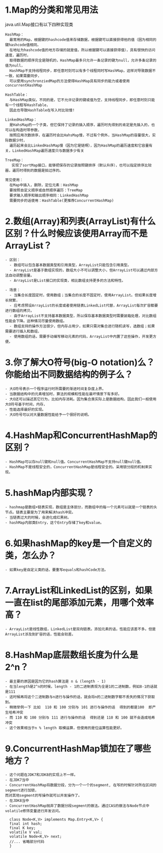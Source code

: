 # 1.Map的分类和常见用法
  java.util.Map接口有以下四种实现类
  
    HashMap：
      最常用的Map，根据键的hashcode值来存储数据，根据键可以直接获得他的值（因为相同的键hashcode值相同，
      在地址为hashcode值的地方存储的就是值，所以根据键可以直接获得值），具有很快的访问速度，遍历时，
      取得数据的顺序完全是随机的，HashMap最多只允许一条记录的键为null，允许多条记录的值为null，
      HashMap不支持线程同步，即任意时刻可以有多个线程同时写HashMap，这样对导致数据不一致，如果需要同步，
      可以使用synchronziedMap的方法使得HashMap具有同步的能力或者使用concurrentHashMap

    HashTable：
      与HashMap类似，不同的是，它不允许记录的键或值为空，支持线程同步，即任意时刻只能有一个线程写HashTable，
      因此也导致HashTable在写入时比较慢!

    LinkedHashMap：
      是HahsMap的一个子类，但它保持了记录的插入顺序，遍历时先得到的肯定是先插入的，也可以在构造时带参数，
      按照应用次数排序，在遍历时会比HahsMap慢，不过有个例外，当HashMap的容量很大，实际数据少时，
      遍历起来会比LinkedHashMap慢（因为它是链啊），因为HashMap的遍历速度和它容量有关，LinkedHashMap遍历速度只与数据多少有关

    TreeMap：
       实现了sortMap接口，能够把保存的记录按照键排序（默认升序），也可以指定排序比较器，遍历时得到的数据是拍过序的。

    常见使用：
      在Map中插入，删除，定位元素：HashMap
      要按照自定义顺序或自然顺序遍历：TreeMap
      要求输入顺序和输出顺序相同：LinkedHashMap
      需要同步的话使用：HashTable(更推荐ConcurrentHashMap)
   
   
# 2.数组(Array)和列表(ArrayList)有什么区别？什么时候应该使用Array而不是ArrayList？ 
    - 区别：
      - 数组可以包含基本数据类型和引用类型，ArrayList只能包含引用类型。
      - ArrayList是基于数组实现的，数组大小不可以调整大小，但ArrayList可以通过内部方法自动调整容量。
      - ArrayList是List接口的实现类，相比数组支持更多的方法和特性。

    - 场景：
      - 当集合长度固定时，使用数组；当集合的长度不固定时，使用ArrayList。但如果长度增长频繁，
      - 应考虑预设ArrayList的长度或者使用链表LinkedList代替，ArrayList每次扩容都要进行数组的拷贝。
      - 由于ArrayList不支持基本数据类型，所以保存基本数据类型时需要装箱处理，对比数组性能会下降。这种情况尽量使用数组。
      - 数组支持的操作方法很少，但内存占用少，如果只需对集合进行随机读写，选数组；如果需要进行插入和数组，
      - 使用数组的话，需要手动编写移动元素的代码，ArrayList中内置了这些操作，开发更方便。
      
# 3.你了解大O符号(big-O notation)么？你能给出不同数据结构的例子么？
    - 大O符号表示一个程序运行时所需要的渐进时间复杂度上界。
    - 当数据结构中的元素增加时，算法的规模和性能在最坏情景下有多好。
    - 大O还可以描述其它行为，比如内存消耗。因为集合类实际上是数据结构，因此我们一般使用大O符号基于时间，内存，
    - 性能选择最好的实现。
    - 大O符号可以对大量数据性能给予一个很好的说明。
    
# 4.HashMap和ConcurrentHashMap的区别？ 
    - HashMap可以存null键和null值。ConcurrentHashMap不支持null键null值。
    - HashMap不是线程安全的，ConcurrentHashMap是线程安全的。采用锁分段的机制来实现。
    

# 5.hashMap内部实现？ 
    - hashmap是数组+链表实现，数组是主体部分，而数组中的每一个元素可以就是一个链表的头节点。链表主要是为了用来解决hash冲突。
    - 当链表过大的时候，会进化成红黑树。
    - hashMap内部类Entry，这个Entry存储了key和value。
    
    
# 6.如果hashMap的key是一个自定义的类，怎么办？ 
    - 如果key是自定义类的话，要重写equals和hashCode方法。
    
    
# 7.ArrayList和LinkedList的区别，如果一直在list的尾部添加元素，用哪个效率高？ 
    - ArrayList是线性数组，LinkedList是双向链表。添加元素的话，性能应该差不多。但是ArrayList涉及到扩容的话，性能会较差。
    
    
# 8.HashMap底层数组长度为什么是2^n？ 
    - 最主要的原因是因为它的hash算法是 n & (length - 1)
    - 在当length是2^n的时候，length - 1的二进制表现为全是1的二进制数，例如8-1的话就是111
    - 这时候再将这个二进制数与n进行与操作的话，就会将n的二进制数字都不丢失的情况下获取到。
    - 稍微举例一下 比如  110 和 100 分别与 101 进行与操作的话  得到的都是100  即产生哈希冲突
    - 而 110 和 100 分别与 111 进行与操作的话  得到还是 110 和 100 就不会造成哈希冲突
    - 这个效果相当于n % length 取模运算，但使用的是位运算性能更好。
    
# 9.ConcurrentHashMap锁加在了哪些地方？
    - 这个问题在JDK7和JDK8的实现上不一样。
    - 在JDK7当中
    - ConcurrentHashMap将数据分段，分为一个一个的segment, 在写的时候针对所在区间的segment进行加锁，
    而对其他segment的写操作就可以并发操作了。
    - 在JDK8当中
    - ConcurrentHashMap抛弃了数据分段segment的做法。通过CAS的做法与Node节点中volatile修饰变量进行并发访问。
  
  ```
    class Node<K,V> implements Map.Entry<K,V> {
    final int hash;
    final K key;
    volatile V val;
    volatile Node<K,V> next;
    //... 省略部分代码
    } 
  ```
    

